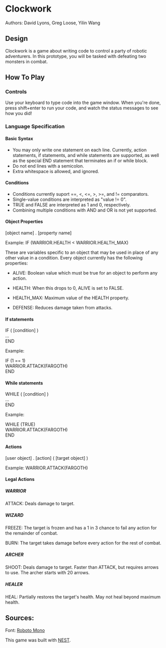 # Clockwork

Authors: David Lyons, Greg Loose, Yilin Wang

## Design

Clockwork is a game about writing code to control a party of robotic adventurers. In this prototype, you will be tasked with defeating two monsters in combat.

## How To Play

### Controls

Use your keyboard to type code into the game window. When you're done, press shift+enter to run your code, and watch the status messages to see how you did!

### Language Specification

#### Basic Syntax

* You may only write one statement on each line. Currently, action statements, if statements, and while statements are supported, as well as the special END statement that terminates an if or while block.
* Do not end lines with a semicolon.
* Extra whitespace is allowed, and ignored.

#### Conditions

* Conditions currently suport ==, <, <=, >, >=, and != comparators.
* Single-value conditions are interpreted as "value != 0".
* TRUE and FALSE are interpreted as 1 and 0, respectively.
* Combining multiple conditions with AND and OR is not yet supported.

#### Object Properties

[object name] . [property name]

Example: IF (WARRIOR.HEALTH < WARRIOR.HEALTH_MAX)

These are variables specific to an object that may be used in place of any other value in a condition. Every object currently has the following properties:

* ALIVE: Boolean value which must be true for an object to perform any action.

* HEALTH: When this drops to 0, ALIVE is set to FALSE.

* HEALTH_MAX: Maximum value of the HEALTH property.

* DEFENSE: Reduces damage taken from attacks.

#### If statements

IF ( [condition] ) <br />
... <br />
END

Example:

IF (1 == 1) <br />
WARRIOR.ATTACK(FARGOTH) <br />
END

#### While statements

WHILE ( [condition] ) <br />
... <br />
END

Example:

WHILE (TRUE) <br />
WARRIOR.ATTACK(FARGOTH) <br />
END

#### Actions

[user object] . [action] ( [target object] )

Example: WARRIOR.ATTACK(FARGOTH)

#### Legal Actions

##### WARRIOR

ATTACK: Deals damage to target.

##### WIZARD

FREEZE: The target is frozen and has a 1 in 3 chance to fail any action for the remainder of combat.

BURN: The target takes damage before every action for the rest of combat.

##### ARCHER

SHOOT: Deals damage to target. Faster than ATTACK, but requires arrows to use. The archer starts with 20 arrows.

##### HEALER

HEAL: Partially restores the target's health. May not heal beyond maximum health.

## Sources:

Font: [Roboto Mono](https://fonts.google.com/specimen/Roboto+Mono)

This game was built with [NEST](NEST.md).

